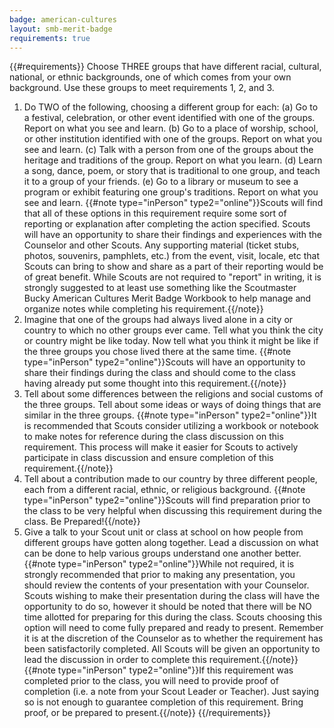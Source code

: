 ```yaml
---
badge: american-cultures
layout: smb-merit-badge
requirements: true
---
```


{{#requirements}}
Choose THREE groups that have different racial, cultural, national, or ethnic backgrounds, one of which comes from your own background. Use these groups to meet requirements 1, 2, and 3.
1. Do TWO of the following, choosing a different group for each:
    (a) Go to a festival, celebration, or other event identified with one of the groups. Report on what you see and learn.
    (b) Go to a place of worship, school, or other institution identified with one of the groups. Report on what you see and learn.
    (c) Talk with a person from one of the groups about the heritage and traditions of the group. Report on what you learn.
    (d) Learn a song, dance, poem, or story that is traditional to one group, and teach it to a group of your friends.
    (e) Go to a library or museum to see a program or exhibit featuring one group's traditions. Report on what you see and learn.
    {{#note type="inPerson" type2="online"}}Scouts will find that all of these options in this requirement require some sort of reporting or explanation after completing the action specified. Scouts will have an opportunity to share their findings and experiences with the Counselor and other Scouts. Any supporting material (ticket stubs, photos, souvenirs, pamphlets, etc.) from the event, visit, locale, etc that Scouts can bring to show and share as a part of their reporting would be of great benefit. While Scouts are not required to "report" in writing, it is strongly suggested to at least use something like the Scoutmaster Bucky American Cultures Merit Badge Workbook to help manage and organize notes while completing his requirement.{{/note}}
2. Imagine that one of the groups had always lived alone in a city or country to which no other groups ever came. Tell what you think the city or country might be like today. Now tell what you think it might be like if the three groups you chose lived there at the same time.
    {{#note type="inPerson" type2="online"}}Scouts will have an opportunity to share their findings during the class and should come to the class having already put some thought into this requirement.{{/note}}
3. Tell about some differences between the religions and social customs of the three groups. Tell about some ideas or ways of doing things that are similar in the three groups.
    {{#note type="inPerson" type2="online"}}It is recommended that Scouts consider utilizing a workbook or notebook to make notes for reference during the class discussion on this requirement. This process will make it easier for Scouts to actively participate in class discussion and ensure completion of this requirement.{{/note}}
4. Tell about a contribution made to our country by three different people, each from a different racial, ethnic, or religious background.
    {{#note type="inPerson" type2="online"}}Scouts will find preparation prior to the class to be very helpful when discussing this requirement during the class.  Be Prepared!{{/note}}
5. Give a talk to your Scout unit or class at school on how people from different groups have gotten along together. Lead a discussion on what can be done to help various groups understand one another better.
    {{#note type="inPerson" type2="online"}}While not required, it is strongly recommended that prior to making any presentation, you should review the contents of your presentation with your Counselor. Scouts wishing to make their presentation during the class will have the opportunity to do so, however it should be noted that there will be NO time allotted for preparing for this during the class. Scouts choosing this option will need to come fully prepared and ready to present. Remember it is at the discretion of the Counselor as to whether the requirement has been satisfactorily completed. All Scouts will be given an opportunity to lead the discussion in order to complete this requirement.{{/note}}
    {{#note type="inPerson" type2="online"}}If this requirement was completed prior to the class, you will need to provide proof of completion (i.e. a note from your Scout Leader or Teacher).  Just saying so is not enough to guarantee completion of this requirement.  Bring proof, or be prepared to present.{{/note}}
{{/requirements}}
